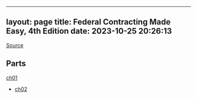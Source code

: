 
---
layout: page
title: Federal Contracting Made Easy, 4th Edition
date: 2023-10-25 20:26:13
---

[Source](https://learning.oreilly.com/library/view/federal-contracting-made/9781567263893/OEBPS/9781567263893_epub_c05_r1.htm)

## Parts
[ch01](ch01.html)
* [ch02](ch02.html)
